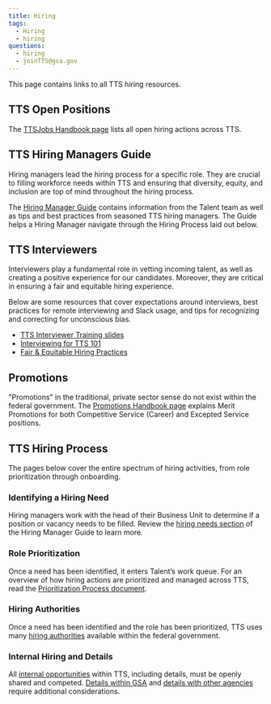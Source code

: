 ```yaml
---
title: Hiring
tags:
  - Hiring
  - hiring
questions:
  - hiring
  - joinTTS@gsa.gov
---
```


This page contains links to all TTS hiring resources.

## TTS Open Positions

The [TTSJobs Handbook page]({{site.baseurl}}/ttsjobs) lists all open hiring actions across TTS.

## TTS Hiring Managers Guide

Hiring managers lead the hiring process for a specific role. They are crucial to filling workforce needs within TTS and ensuring that diversity, equity, and inclusion are top of mind throughout the hiring process.

The [Hiring Manager Guide](https://docs.google.com/document/d/1HDZYwc8E5_WepNvj55sqa3gc3W1NkHpd_110mSyD6RQ/edit) contains information from the Talent team as well as tips and best practices from seasoned TTS hiring managers. The Guide helps a Hiring Manager navigate through the Hiring Process laid out below.

## TTS Interviewers

Interviewers play a fundamental role in vetting incoming talent, as well as creating a positive experience for our candidates. Moreover, they are critical in ensuring a fair and equitable hiring experience.

Below are some resources that cover expectations around interviews, best practices for remote interviewing and Slack usage, and tips for recognizing and correcting for unconscious bias.

- [TTS Interviewer Training slides](https://docs.google.com/presentation/d/1IvFawhU2lUPIQexUgCgCcRgxjaD5D9BGnRJYkAyM3JY/edit#slide=id.g6d9ab3b2cf_0_404)
- [Interviewing for TTS 101](https://docs.google.com/document/d/13MdNbFeWgKWMycdlAhkNSG6Eet3_NAVETnpuIweuMrU/edit#heading=h.arj274vgsryn)
- [Fair & Equitable Hiring Practices]({{site.baseurl}}/fair-and-equitable-hiring-practices)

## Promotions

"Promotions" in the traditional, private sector sense do not exist within the federal government. The [Promotions Handbook page]({{site.baseurl}}/promotions) explains Merit Promotions for both Competitive Service (Career) and Excepted Service positions.

## TTS Hiring Process

The pages below cover the entire spectrum of hiring activities, from role prioritization through onboarding.

### Identifying a Hiring Need

Hiring managers work with the head of their Business Unit to determine if a position or vacancy needs to be filled. Review the [hiring needs section](https://docs.google.com/document/d/1HDZYwc8E5_WepNvj55sqa3gc3W1NkHpd_110mSyD6RQ/edit?ts=5fd020ec#bookmark=id.7wigkxq4jm1i) of the Hiring Manager Guide to learn more.

### Role Prioritization

Once a need has been identified, it enters Talent’s work queue. For an overview of how hiring actions are prioritized and managed across TTS, read the [Prioritization Process document](https://docs.google.com/document/d/1V-7IyFIlLifgRg89TNKTS5oisOF-QdAZsWYCy7ot7AA/edit). 

### Hiring Authorities 

Once a need has been identified and the role has been prioritized, TTS uses many [hiring authorities]({{site.baseurl}}/hiring-authorities) available within the federal government. 

### Internal Hiring and Details
All [internal opportunities]({{site.baseurl}}/assignee-detail) within TTS, including details, must be openly shared and competed. [Details within GSA]({{site.baseurl}}/gsa-details) and [details with other agencies]({{site.baseurl}}/external-details) require additional considerations. 
